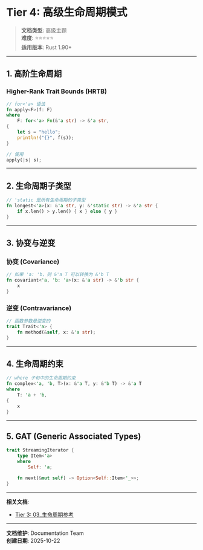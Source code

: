 # Tier 4: 高级生命周期模式

> **文档类型**: 高级主题  
> **难度**: ⭐⭐⭐⭐⭐  
> **适用版本**: Rust 1.90+

---

## 1. 高阶生命周期

### Higher-Rank Trait Bounds (HRTB)

```rust
// for<'a> 语法
fn apply<F>(f: F)
where
    F: for<'a> Fn(&'a str) -> &'a str,
{
    let s = "hello";
    println!("{}", f(s));
}

// 使用
apply(|s| s);
```

---

## 2. 生命周期子类型

```rust
// 'static 是所有生命周期的子类型
fn longest<'a>(x: &'a str, y: &'static str) -> &'a str {
    if x.len() > y.len() { x } else { y }
}
```

---

## 3. 协变与逆变

### 协变 (Covariance)

```rust
// 如果 'a: 'b，则 &'a T 可以转换为 &'b T
fn covariant<'a, 'b: 'a>(x: &'a str) -> &'b str {
    x
}
```

### 逆变 (Contravariance)

```rust
// 函数参数是逆变的
trait Trait<'a> {
    fn method(&self, x: &'a str);
}
```

---

## 4. 生命周期约束

```rust
// where 子句中的生命周期约束
fn complex<'a, 'b, T>(x: &'a T, y: &'b T) -> &'a T
where
    T: 'a + 'b,
{
    x
}
```

---

## 5. GAT (Generic Associated Types)

```rust
trait StreamingIterator {
    type Item<'a>
    where
        Self: 'a;

    fn next(&mut self) -> Option<Self::Item<'_>>;
}
```

---

**相关文档**:

- [Tier 3: 03_生命周期参考](../tier_03_references/03_生命周期参考.md)

---

**文档维护**: Documentation Team  
**创建日期**: 2025-10-22
